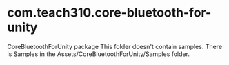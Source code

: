 # com.teach310.core-bluetooth-for-unity

CoreBluetoothForUnity package
This folder doesn't contain samples.
There is Samples in the Assets/CoreBluetoothForUnity/Samples folder.

